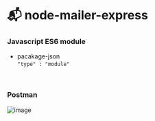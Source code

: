 # 📬 node-mailer-express
### Javascript ES6 module
- pacakage-json <br/>
`"type" : "module"`

<Br/>

### Postman
![image](https://user-images.githubusercontent.com/52025291/131240363-fdcf5c14-1337-4b75-96dc-04c770ddc6d0.png)
